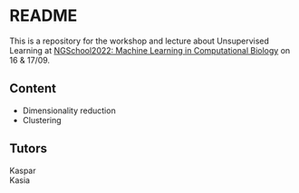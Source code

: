 README
================

This is a repository for the workshop and lecture about Unsupervised
Learning at [NGSchool2022: Machine Learning in Computational
Biology](https://ngschool.eu/ngschool2022/) on 16 & 17/09.

## Content

-   Dimensionality reduction  
-   Clustering

## Tutors

Kaspar  
Kasia
